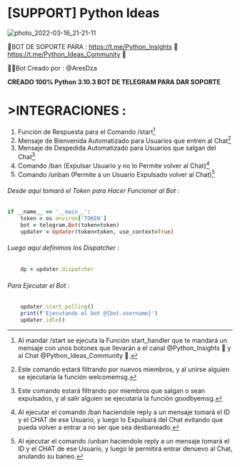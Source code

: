 # [SUPPORT] Python Ideas
![photo_2022-03-16_21-21-11](https://user-images.githubusercontent.com/101855063/159123528-b4a91112-03c7-4dca-9573-60a91dcff332.jpg)



🤖BOT DE SOPORTE PARA :
https://t.me/Python_Insights 🐍
https://t.me/Python_Ideas_Community 💬

👨‍💻Bot Creado por : @AresDza

**CREADO 100% Python 3.10.3
BOT DE TELEGRAM PARA DAR SOPORTE**

# >INTEGRACIONES :
1. Función de Respuesta para el Comando /start[^1]
2. Mensaje de Bienvenida Automatizado para Usuarios que entren al Chat[^2]
3. Mensaje de Despedida Automatizado para Usuarios que salgan del Chat[^3]
4. Comando /ban (Expulsar Usuario y no lo Permite volver al Chat)[^4]
5. Comando /unban (Permite a un Usuario Expulsado volver al Chat)[^5]
  
###### Desde aquí tomará el Token para Hacer Funcionar al Bot :
```ruby
if __name__ == '__main__':
    token = os.environ['TOKEN']
    bot = telegram.Bot(token=token)
    updater = Updater(token=token, use_context=True)
```
###### Luego aquí definimos los Dispatcher :
```ruby
    dp = updater.dispatcher
```
###### Para Ejecutar el Bot :
```ruby    
    updater.start_polling()
    print(f'Ejecutando el bot @{bot.username}')
    updater.idle()
```

[^1]:Al mandar /start se ejecuta la Función start_handler que te mandará un mensaje con unos botones que llevarán a el canal @Python_Insights 🐍 y al Chat @Python_Ideas_Community 💬.
[^2]:Este comando estará filtrando por nuevos miembros, y al unirse alguien se ejecutaría la función welcomemsg.
[^3]:Este comando estará filtrando por miembros que salgan o sean expulsados, y al salir alguien se ejecutaría la función goodbyemsg.
[^4]:Al ejecutar el comando /ban haciendole reply a un mensaje tomará el ID y el CHAT de ese Usuario, y luego lo Expulsará del Chat evitando que pueda volver a entrar a no ser que sea desbaneado.
[^5]:Al ejecutar el comando /unban haciendole reply a un mensaje tomará el ID y el CHAT de ese Usuario, y luego le permitirá entrar denuevo al Chat, anulando su baneo.

